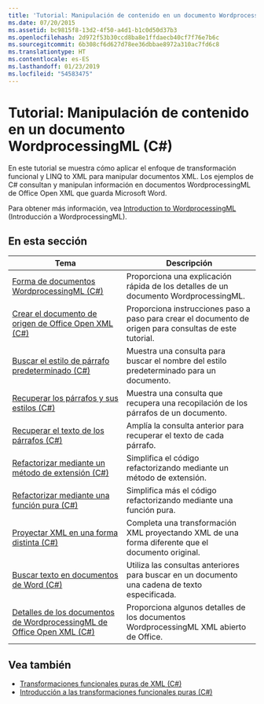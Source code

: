 ```yaml
---
title: 'Tutorial: Manipulación de contenido en un documento WordprocessingML (C#)'
ms.date: 07/20/2015
ms.assetid: bc9815f8-13d2-4f50-a4d1-b1c0d50d37b3
ms.openlocfilehash: 2d972f53b30ccd8ba8e1ffdaecb40cf7f76e7b6c
ms.sourcegitcommit: 6b308cf6d627d78ee36dbbae8972a310ac7fd6c8
ms.translationtype: HT
ms.contentlocale: es-ES
ms.lasthandoff: 01/23/2019
ms.locfileid: "54583475"
---
```

# <a name="tutorial-manipulating-content-in-a-wordprocessingml-document-c"></a>Tutorial: Manipulación de contenido en un documento WordprocessingML (C#)
En este tutorial se muestra cómo aplicar el enfoque de transformación funcional y LINQ to XML para manipular documentos XML. Los ejemplos de C# consultan y manipulan información en documentos WordprocessingML de Office Open XML que guarda Microsoft Word.  
  
 Para obtener más información, vea [Introduction to WordprocessingML](https://ericwhite.com/blog/introduction-to-wordprocessingml-series/) (Introducción a WordprocessingML).  
  
## <a name="in-this-section"></a>En esta sección  
  
|Tema|Descripción|  
|-----------|-----------------|  
|[Forma de documentos WordprocessingML (C#)](../../../../csharp/programming-guide/concepts/linq/shape-of-wordprocessingml-documents.md)|Proporciona una explicación rápida de los detalles de un documento WordprocessingML.|  
|[Crear el documento de origen de Office Open XML (C#)](../../../../csharp/programming-guide/concepts/linq/creating-the-source-office-open-xml-document.md)|Proporciona instrucciones paso a paso para crear el documento de origen para consultas de este tutorial.|  
|[Buscar el estilo de párrafo predeterminado (C#)](../../../../csharp/programming-guide/concepts/linq/finding-the-default-paragraph-style.md)|Muestra una consulta para buscar el nombre del estilo predeterminado para un documento.|  
|[Recuperar los párrafos y sus estilos (C#)](../../../../csharp/programming-guide/concepts/linq/retrieving-the-paragraphs-and-their-styles.md)|Muestra una consulta que recupera una recopilación de los párrafos de un documento.|  
|[Recuperar el texto de los párrafos (C#)](../../../../csharp/programming-guide/concepts/linq/retrieving-the-text-of-the-paragraphs.md)|Amplía la consulta anterior para recuperar el texto de cada párrafo.|  
|[Refactorizar mediante un método de extensión (C#)](../../../../csharp/programming-guide/concepts/linq/refactoring-using-an-extension-method.md)|Simplifica el código refactorizando mediante un método de extensión.|  
|[Refactorizar mediante una función pura (C#)](../../../../csharp/programming-guide/concepts/linq/refactoring-using-a-pure-function.md)|Simplifica más el código refactorizando mediante una función pura.|  
|[Proyectar XML en una forma distinta (C#)](../../../../csharp/programming-guide/concepts/linq/projecting-xml-in-a-different-shape.md)|Completa una transformación XML proyectando XML de una forma diferente que el documento original.|  
|[Buscar texto en documentos de Word (C#)](../../../../csharp/programming-guide/concepts/linq/finding-text-in-word-documents.md)|Utiliza las consultas anteriores para buscar en un documento una cadena de texto especificada.|  
|[Detalles de los documentos de WordprocessingML de Office Open XML (C#)](../../../../csharp/programming-guide/concepts/linq/details-of-office-open-xml-wordprocessingml-documents.md)|Proporciona algunos detalles de los documentos WordprocessingML XML abierto de Office.|  
  
## <a name="see-also"></a>Vea también

- [Transformaciones funcionales puras de XML (C#)](../../../../csharp/programming-guide/concepts/linq/pure-functional-transformations-of-xml.md)
- [Introducción a las transformaciones funcionales puras (C#)](../../../../csharp/programming-guide/concepts/linq/introduction-to-pure-functional-transformations.md)
